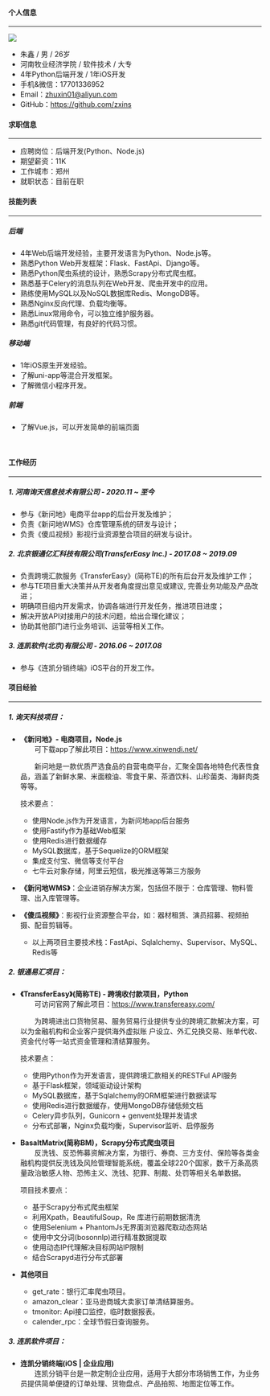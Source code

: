 #### 个人信息  
---  
![](https://tva1.sinaimg.cn/large/006tNbRwly1g9jmhgqx3xj302202r0sy.jpg)
* 朱鑫 / 男 / 26岁
* 河南牧业经济学院 / 软件技术 / 大专 
* 4年Python后端开发 / 1年iOS开发
* 手机&微信：17701336952
* Email：<zhuxin01@aliyun.com>
* GitHub：<https://github.com/zxins>


#### 求职信息
---  
* 应聘岗位：后端开发(Python、Node.js)  
* 期望薪资：11K  
* 工作城市：郑州   
* 就职状态：目前在职

#### 技能列表
---
##### 后端  
* 4年Web后端开发经验，主要开发语言为Python、Node.js等。
* 熟悉Python Web开发框架：Flask、FastApi、Django等。
* 熟悉Python爬虫系统的设计，熟悉Scrapy分布式爬虫框。
* 熟悉基于Celery的消息队列在Web开发、爬虫开发中的应用。
* 熟练使用MySQL以及NoSQL数据库Redis、MongoDB等。
* 熟悉Nginx反向代理、负载均衡等。
* 熟悉Linux常用命令，可以独立维护服务器。
* 熟悉git代码管理，有良好的代码习惯。 

##### 移动端  
* 1年iOS原生开发经验。
* 了解uni-app等混合开发框架。
* 了解微信小程序开发。  

##### 前端  
* 了解Vue.js，可以开发简单的前端页面

<br>  

#### 工作经历
---
##### 1. 河南询天信息技术有限公司 - 2020.11 ~ 至今
- 参与《新问地》电商平台app的后台开发及维护；
- 负责《新问地WMS》仓库管理系统的研发与设计；
- 负责《傻瓜视频》影视行业资源整合项目的研发与设计。

##### 2. 北京银通亿汇科技有限公司(TransferEasy Inc.) - 2017.08 ~ 2019.09  
- 负责跨境汇款服务《TransferEasy》(简称TE)的所有后台开发及维护工作；
- 参与TE项目重大决策并从开发者角度提出意见或建议, 完善业务功能及产品改进；
- 明确项目组内开发需求，协调各端进行开发任务，推进项目进度；
- 解决开放API对接用户的技术问题，给出合理化建议；
- 协助其他部门进行业务培训、运营等相关工作。

##### 3. 连凯软件(北京)有限公司 - 2016.06 ~ 2017.08  
- 参与《连凯分销终端》iOS平台的开发工作。



#### 项目经验
---
##### 1. 询天科技项目：
- **《新问地》- 电商项目，Node.js**  
  &emsp;&emsp;可下载app了解此项目：https://www.xinwendi.net/
    
  &emsp;&emsp;新问地是一款优质严选食品的自营电商平台，汇聚全国各地特色代表性食品，涵盖了新鲜水果、米面粮油、零食干果、茶酒饮料、山珍菌类、海鲜肉类等等。  

  技术要点：
  * 使用Node.js作为开发语言，为新问地app后台服务
  * 使用Fastify作为基础Web框架
  * 使用Redis进行数据缓存
  * MySQL数据库，基于Sequelize的ORM框架
  * 集成支付宝、微信等支付平台
  * 七牛云对象存储，阿里云短信，极光推送等第三方服务
  
- **《新问地WMS》**：企业进销存解决方案，包括但不限于：仓库管理、物料管理、出入库管理等。  
  
- **《傻瓜视频》**：影视行业资源整合平台，如：器材租赁、演员招募、视频拍摄、配音剪辑等。  
    * 以上两项目主要技术栈：FastApi、Sqlalchemy、Supervisor、MySQL、Redis等

##### 2. 银通易汇项目：

- **《TransferEasy》(简称TE) - 跨境收付款项目，Python**  
  &emsp;&emsp;可访问官网了解此项目：https://www.transfereasy.com/  
  
  &emsp;&emsp;为跨境进出口货物贸易、服务贸易行业提供专业的跨境汇款解决方案，可以为金融机构和企业客户提供海外虚拟账 户设立、外汇兑换交易、账单代收、资金代付等一站式资金管理和清结算服务。  

  技术要点：  
  * 使用Python作为开发语言，提供跨境汇款相关的RESTFul API服务
  * 基于Flask框架，领域驱动设计架构
  * MySQL数据库，基于Sqlalchemy的ORM框架进行数据读写
  * 使用Redis进行数据缓存，使用MongoDB存储低频文档
  * Celery异步队列，Gunicorn + genvent处理并发请求
  * 分布式部署，Nginx负载均衡，Supervisor监听、启停服务


- **BasaltMatrix(简称BM)，Scrapy分布式爬虫项目**  
  &emsp;&emsp;反洗钱、反恐怖募资解决方案，为银行、券商、三方支付、保险等各类金融机构提供反洗钱及风险管理智能系统，覆盖全球220个国家，数千万条高质量政治敏感人物、恐怖主义、洗钱、犯罪、制裁、处罚等相关名单数据。

  项目技术要点：
  * 基于Scrapy分布式爬虫框架 
  * 利用Xpath，BeautifulSoup，Re 库进行前期数据清洗
  * 使用Selenium + PhantomJs无界面浏览器爬取动态网站
  * 使用中文分词(bosonnlp)进行精准数据提取
  * 使用动态IP代理解决目标网站IP限制
  * 结合Scrapyd进行分布式部署

- **其他项目**  
  * get_rate：银行汇率爬虫项目。
  * amazon_clear：亚马逊商城大卖家订单清结算服务。
  * tmonitor: Api接口监控，临时数据报表。
  * calender_rpc：全球节假日查询服务。


##### 3. 连凯软件项目：  
- **连凯分销终端(iOS | 企业应用)**  
  &emsp;&emsp;连凯分销平台是一款定制企业应用，适用于大部分市场销售工作，为业务员提供简单便捷的订单处理、货物盘点、产品拍照、地图定位等工作。
	